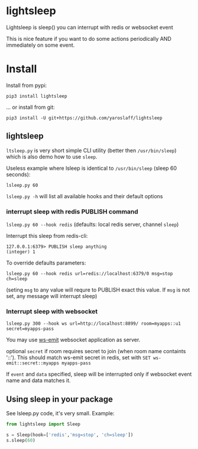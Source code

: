 # lightsleep
Lightsleep is sleep() you can interrupt with redis or websocket event

This is nice feature if you want to do some actions periodically AND immediately on some event.

# Install

Install from pypi:
~~~
pip3 install lightsleep
~~~
... or install from git:
~~~
pip3 install -U git+https://github.com/yaroslaff/lightsleep
~~~


## lightsleep 
`ltsleep.py` is very short simple CLI utility (better then `/usr/bin/sleep`) which is also demo how to use `sleep`.

Useless example where lsleep is identical to `/usr/bin/sleep` (sleep 60 seconds):
~~~
lsleep.py 60
~~~

`lsleep.py -h` will list all available hooks and their default options

### interrupt sleep with redis PUBLISH command

`lsleep.py 60 --hook redis` (defaults: local redis server, channel `sleep`)

Interrupt this sleep from redis-cli:
~~~
127.0.0.1:6379> PUBLISH sleep anything
(integer) 1
~~~

To override defaults parameters: 
~~~
lsleep.py 60 --hook redis url=redis://localhost:6379/0 msg=stop ch=sleep
~~~
(seting `msg` to any value will requre to PUBLISH exact this value. If `msg` is not set, any message will interrupt sleep)

### Interrupt sleep with websocket 
~~~
lsleep.py 300 --hook ws url=http://localhost:8899/ room=myapps::u1 secret=myapps-pass
~~~

You may use [ws-emit](https://github.com/yaroslaff/ws-emit) websocket application as server.

optional `secret` if room requires secret to join (when room name containts '::'). This should match ws-emit secret in redis, set with `SET ws-emit::secret::myapps myapps-pass`

If `event` and `data` specified, sleep will be interrupted only if websocket event name and data matches it.

## Using sleep in your package
See lsleep.py code, it's very small. Example:

~~~python
from lightsleep import Sleep

s = Sleep(hook=['redis','msg=stop', 'ch=sleep'])
s.sleep(60)
~~~
